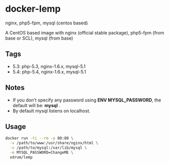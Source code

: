 # docker-lemp
nginx, php5-fpm, mysql (centos based)

A CentOS based image with nginx (official stable package), php5-fpm (from base or SCL), mysql (from base)

## Tags
* 5.3: php-5.3, nginx-1.6.x, mysql-5.1
* 5.4: php-5.4, nginx-1.6.x, mysql-5.1

## Notes
* If you don't specify any password using **ENV MYSQL_PASSWORD**, the default will be: **mysql** .
* By default mysql listens on localhost.

## Usage

```bash
docker run -ti --rm -p 80:80 \
  -v /path/to/www:/usr/share/nginx/html \
  -v /path/to/mysql:/var/lib/mysql \
  -e MYSQL_PASSWORD=ChangeME \
  xdrum/lemp
```
